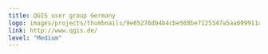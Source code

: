 ```yaml
---
title: QGIS user group Germany
logo: images/projects/thumbnails/9e65278db4b4cbe588be7125347a5aa699911a98.png.150x50_q85.png
link: http://www.qgis.de/
level: "Medium"
---
```

